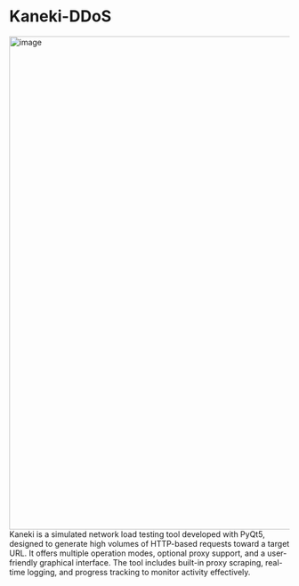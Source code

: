 # Kaneki-DDoS
<img width="638" height="886" alt="image" src="https://github.com/user-attachments/assets/62ddd198-9e61-401f-aa5d-999185fc1251" />
Kaneki is a simulated network load testing tool developed with PyQt5, designed to generate high volumes of HTTP-based requests toward a target URL. It offers multiple operation modes, optional proxy support, and a user-friendly graphical interface. The tool includes built-in proxy scraping, real-time logging, and progress tracking to monitor activity effectively.
